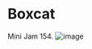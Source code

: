# Boxcat
 Mini Jam 154.
![image](https://github.com/kadirlofca/Boxcat/assets/48933801/429c1cb1-66bb-4d98-98a8-f053f3fb8032)
